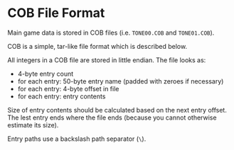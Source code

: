 ﻿COB File Format
===============
Main game data is stored in COB files (i.e. `TONE00.COB` and `TONE01.COB`).

COB is a simple, tar-like file format which is described below.

All integers in a COB file are stored in little endian. The file looks as:

- 4-byte entry count
- for each entry: 50-byte entry name (padded with zeroes if necessary)
- for each entry: 4-byte offset in file
- for each entry: entry contents

Size of entry contents should be calculated based on the next entry offset. The
lest entry ends where the file ends (because you cannot otherwise estimate its
size).

Entry paths use a backslash path separator (`\`).

